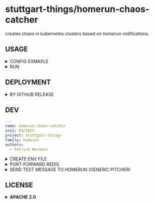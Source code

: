 # stuttgart-things/homerun-chaos-catcher

creates chaos in kubernetes clusters based on homerun notifications.

## USAGE

<details><summary>CONFIG EXMAPLE</summary>

```bash
cat <<EOF > chaos.yaml
---
chaosEvents:
  chaos1:
    systems:
      - tetris # all systems
    severity:
      - CHAOS1
    operation: delete
    count: 9
    resource: pod
    namespace: "*" # random namespace
  chaos2:
    systems:
      - tetris # all systems
    severity:
      - CHAOS2
    operation: add
    count: 1
    resource: deployment
    namespace: "*" # random namespace
EOF
```

</details>

<details><summary>RUN</summary>

```bash
export REDIS_SERVER=localhost
export REDIS_PORT=5000
export REDIS_PASSWORD=""
export REDIS_STREAM="homerun"
export REDIS_CONSUMER_GROUP="homerun-chaos-catcher"
export PROFILE_PATH="chaos.yaml"
export TIME_DIFFERENCE_MESSAGES=10
export KUBECONFIG="/home/sthings/.kube/config"

homerun-chaos-catcher
```

</details>



## DEPLOYMENT

<details><summary>BY GITHUB RELEASE</summary>

```bash
VERSION=v1.5.0
BIN_DIR=/usr/bin
cd /tmp && wget https://github.com/stuttgart-things/homerun-chaos-catcher/releases/download/${VERSION}}/homerun-chaos-catcher_Linux_x86_64.tar.gz
tar xvfz homerun-chaos-catcher_Linux_x86_64.tar.gz
sudo mv homerun-chaos-catcher ${BIN_DIR}/homerun-chaos-catcher
sudo chmod +x ${BIN_DIR}/homerun-chaos-catcher
rm -rf CHANGELOG.md README.md LICENSE
cd -
```

</details>

## DEV

```yaml
---
name: homerun-chaos-catcher
init: 03/2025
project: stuttgart-things
family: homerun
authors:
  - Patrick Hermann
```

<details><summary>CREATE ENV FILE</summary>

.env file needed for Taskfile

```bash
cat <<EOF > .env
REDIS_SERVER=localhost
REDIS_PORT=5000
REDIS_PASSWORD=""
REDIS_STREAM="homerun"
REDIS_CONSUMER_GROUP="homerun-chaos-catcher"
PROFILE_PATH="tests/config.yaml"
KUBECONFIG="/home/sthings/.kube/config"
EOF
```

</details>

<details><summary>PORT-FORWARD REDIS</summary>

```bash
kubectl -n homerun port-forward services/redis-stack-headless 5000:6379
```

</details>


<details><summary>SEND TEST MESSAGE TO HOMERUN (GENERIC PITCHER)</summary>

```bash
ADDRESS=https://homerun.homerun-dev.sthings-vsphere.labul.sva.de/generic
curl -k -X POST "${ADDRESS}" \
    -H "Content-Type: application/json" \
    -H "X-Auth-Token: IhrGeheimerToken" \
    -d '{
           "title": "2 lines cleared",
           "message": "2 lines cleared at tetris",
           "severity": "CHAOS2",
           "author": "andreu",
           "timestamp": "2024-5-01T12:00:00Z",
           "system": "tetris",
           "tags": "tetris,lines,score",
           "assigneeaddress": "",
           "assigneename": "",
           "artifacts": "",
           "url": ""
    }'
```

</details>


## LICENSE

<details><summary><b>APACHE 2.0</b></summary>

Copyright 2023 patrick hermann.

Licensed under the Apache License, Version 2.0 (the "License");
you may not use this file except in compliance with the License.
You may obtain a copy of the License at

    http://www.apache.org/licenses/LICENSE-2.0

Unless required by applicable law or agreed to in writing, software
distributed under the License is distributed on an "AS IS" BASIS,
WITHOUT WARRANTIES OR CONDITIONS OF ANY KIND, either express or implied.
See the License for the specific language governing permissions and
limitations under the License.

</details>

